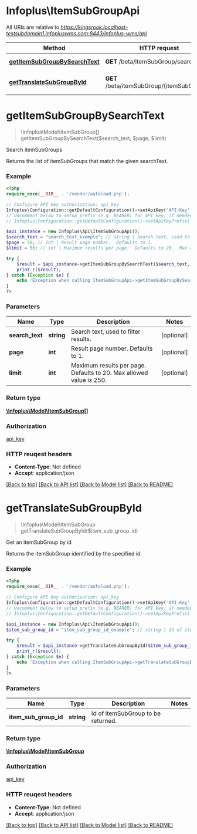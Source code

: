 # Infoplus\ItemSubGroupApi

All URIs are relative to *https://kingsrook.localhost-testsubdomain1.infopluswms.com:8443/infoplus-wms/api*

Method | HTTP request | Description
------------- | ------------- | -------------
[**getItemSubGroupBySearchText**](ItemSubGroupApi.md#getItemSubGroupBySearchText) | **GET** /beta/itemSubGroup/search | Search itemSubGroups
[**getTranslateSubGroupById**](ItemSubGroupApi.md#getTranslateSubGroupById) | **GET** /beta/itemSubGroup/{itemSubGroupId} | Get an itemSubGroup by id


# **getItemSubGroupBySearchText**
> \Infoplus\Model\ItemSubGroup[] getItemSubGroupBySearchText($search_text, $page, $limit)

Search itemSubGroups

Returns the list of itemSubGroups that match the given searchText.

### Example 
```php
<?php
require_once(__DIR__ . '/vendor/autoload.php');

// Configure API key authorization: api_key
Infoplus\Configuration::getDefaultConfiguration()->setApiKey('API-Key', 'YOUR_API_KEY');
// Uncomment below to setup prefix (e.g. BEARER) for API key, if needed
// Infoplus\Configuration::getDefaultConfiguration()->setApiKeyPrefix('API-Key', 'BEARER');

$api_instance = new Infoplus\Api\ItemSubGroupApi();
$search_text = "search_text_example"; // string | Search text, used to filter results.
$page = 56; // int | Result page number.  Defaults to 1.
$limit = 56; // int | Maximum results per page.  Defaults to 20.  Max allowed value is 250.

try { 
    $result = $api_instance->getItemSubGroupBySearchText($search_text, $page, $limit);
    print_r($result);
} catch (Exception $e) {
    echo 'Exception when calling ItemSubGroupApi->getItemSubGroupBySearchText: ', $e->getMessage(), "\n";
}
?>
```

### Parameters

Name | Type | Description  | Notes
------------- | ------------- | ------------- | -------------
 **search_text** | **string**| Search text, used to filter results. | [optional] 
 **page** | **int**| Result page number.  Defaults to 1. | [optional] 
 **limit** | **int**| Maximum results per page.  Defaults to 20.  Max allowed value is 250. | [optional] 

### Return type

[**\Infoplus\Model\ItemSubGroup[]**](ItemSubGroup.md)

### Authorization

[api_key](../README.md#api_key)

### HTTP reuqest headers

 - **Content-Type**: Not defined
 - **Accept**: application/json

[[Back to top]](#) [[Back to API list]](../README.md#documentation-for-api-endpoints) [[Back to Model list]](../README.md#documentation-for-models) [[Back to README]](../README.md)

# **getTranslateSubGroupById**
> \Infoplus\Model\ItemSubGroup getTranslateSubGroupById($item_sub_group_id)

Get an itemSubGroup by id

Returns the itemSubGroup identified by the specified id.

### Example 
```php
<?php
require_once(__DIR__ . '/vendor/autoload.php');

// Configure API key authorization: api_key
Infoplus\Configuration::getDefaultConfiguration()->setApiKey('API-Key', 'YOUR_API_KEY');
// Uncomment below to setup prefix (e.g. BEARER) for API key, if needed
// Infoplus\Configuration::getDefaultConfiguration()->setApiKeyPrefix('API-Key', 'BEARER');

$api_instance = new Infoplus\Api\ItemSubGroupApi();
$item_sub_group_id = "item_sub_group_id_example"; // string | Id of itemSubGroup to be returned.

try { 
    $result = $api_instance->getTranslateSubGroupById($item_sub_group_id);
    print_r($result);
} catch (Exception $e) {
    echo 'Exception when calling ItemSubGroupApi->getTranslateSubGroupById: ', $e->getMessage(), "\n";
}
?>
```

### Parameters

Name | Type | Description  | Notes
------------- | ------------- | ------------- | -------------
 **item_sub_group_id** | **string**| Id of itemSubGroup to be returned. | 

### Return type

[**\Infoplus\Model\ItemSubGroup**](ItemSubGroup.md)

### Authorization

[api_key](../README.md#api_key)

### HTTP reuqest headers

 - **Content-Type**: Not defined
 - **Accept**: application/json

[[Back to top]](#) [[Back to API list]](../README.md#documentation-for-api-endpoints) [[Back to Model list]](../README.md#documentation-for-models) [[Back to README]](../README.md)

